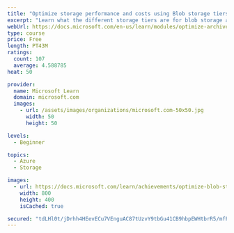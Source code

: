 ```yaml
---
title: "Optimize storage performance and costs using Blob storage tiers"
excerpt: "Learn what the different storage tiers are for blob storage and how they can improve performance and reduce costs."
webUrl: https://docs.microsoft.com/en-us/learn/modules/optimize-archive-costs-blob-storage/
type: course
price: Free
length: PT43M
ratings:
  count: 107
  average: 4.588785
heat: 50

provider:
  name: Microsoft Learn
  domain: microsoft.com
  images:
    - url: /assets/images/organizations/microsoft.com-50x50.jpg
      width: 50
      height: 50

levels:
  - Beginner

topics:
  - Azure
  - Storage

images:
  - url: https://docs.microsoft.com/learn/achievements/optimize-blob-storage-costs-social.png
    width: 800
    height: 400
    isCached: true

secured: "tdLHl0t/jDrhh4HEevECu7VEnguAC87tUzvY9tbGu41CB9hbpEWHtbrR5/mfPtfYALOXT3xeg1EEjTszmJrK2HvisVdk5AUIIf3pRkap8zKUzmnk7kDWASCg+BNlX+ujZZZFrK9xWaJKiE1uXNWqLjMiMjNp3ygwqQsijnU6wDNVkFdGA3hU6lB02eJxJMONH+zhUoJDuqPUFtllf9t+BnQMwdWsmSGzzQzPwVYdHBNUH8JR0D6fgwgxHxKB5tzQYQBY/qB3LoB2yUDbwIdca2U2ZnZIozIyqV9Jfc8pC1/pqbPXpn1Q2kYLuI/axEp+J6BlJGj9Wf+YhFevO8YuoCXnZSg8xV13w7HYD9WiJVkYyx/IJGR13TT0W6KNFEZtmAODBVXeVN5+j0q9BITFXkdtWzxu+Z57LFoHJL2cp80=;z7/9S77p9dN+4iA5+/n2iQ=="
---
```


